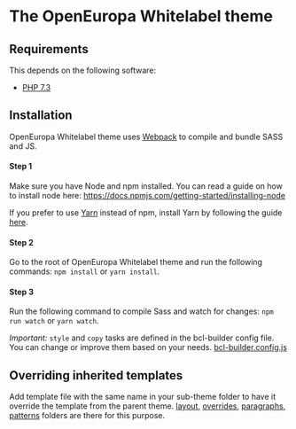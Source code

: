 # The OpenEuropa Whitelabel theme

## Requirements

This depends on the following software:

* [PHP 7.3](http://php.net/)

## Installation

OpenEuropa Whitelabel theme uses [Webpack](https://webpack.js.org) to compile and bundle SASS and JS.

#### Step 1
Make sure you have Node and npm installed.
You can read a guide on how to install node here: https://docs.npmjs.com/getting-started/installing-node

If you prefer to use [Yarn](https://yarnpkg.com) instead of npm, install Yarn by following the guide [here](https://yarnpkg.com/docs/install).

#### Step 2
Go to the root of OpenEuropa Whitelabel theme and run the following commands: `npm install` or `yarn install`.

#### Step 3
Run the following command to compile Sass and watch for changes: `npm run watch` or `yarn watch`.

*Important:* `style` and `copy` tasks are defined in the bcl-builder config file. You can change or improve them based on your needs. [bcl-builder.config.js](bcl-builder.config.js)

## Overriding inherited templates
Add template file with the same name in your sub-theme folder to have it override the template from the parent theme.
[layout](layout), [overrides](overrides), [paragraphs](paragraphs), [patterns](patterns) folders are there for this purpose.


